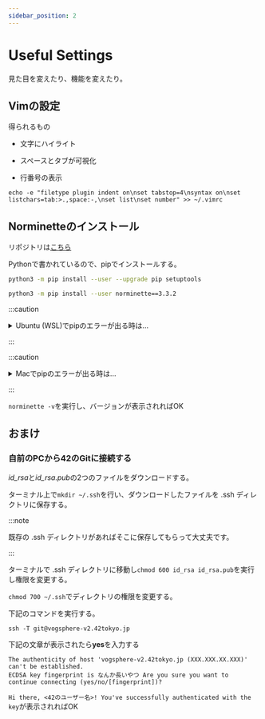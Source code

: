 ```yaml
---
sidebar_position: 2
---
```


# Useful Settings

見た目を変えたり、機能を変えたり。

## Vimの設定

得られるもの

- 文字にハイライト

- スペースとタブが可視化

- 行番号の表示

```shell title=".vimrc"
echo -e "filetype plugin indent on\nset tabstop=4\nsyntax on\nset listchars=tab:>.,space:-,\nset list\nset number" >> ~/.vimrc
```

## Norminetteのインストール

リポジトリは[こちら](https://github.com/42School/norminette)

Pythonで書かれているので、pipでインストールする。

```bash
python3 -m pip install --user --upgrade pip setuptools

python3 -m pip install --user norminette==3.3.2
```

:::caution

<details>
	<summary>Ubuntu (WSL)でpipのエラーが出る時は...</summary>
	<div>
		<code>sudo apt install python3-pip</code> でpip自体をインストールする。
	</div>
</details>

:::

:::caution

<details>
	<summary>Macでpipのエラーが出る時は...</summary>
	<div>
		<code>python -m ensurepip --upgrade</code>でpipを導入する。
	</div>
</details>

:::

`norminette -v`を実行し、バージョンが表示されればOK

## おまけ

### 自前のPCから42のGitに接続する

*id_rsa*と*id_rsa.pub*の2つのファイルをダウンロードする。

ターミナル上で`mkdir ~/.ssh`を行い、ダウンロードしたファイルを .ssh ディレクトリに保存する。

:::note

既存の .ssh ディレクトリがあればそこに保存してもらって大丈夫です。

:::

ターミナルで .ssh ディレクトリに移動し`chmod 600 id_rsa id_rsa.pub`を実行し権限を変更する。

`chmod 700 ~/.ssh`でディレクトリの権限を変更する。

下記のコマンドを実行する。

```shell
ssh -T git@vogsphere-v2.42tokyo.jp
```

下記の文章が表示されたら**yes**を入力する

```shell
The authenticity of host 'vogsphere-v2.42tokyo.jp (XXX.XXX.XX.XXX)' can't be established.
ECDSA key fingerprint is なんか長いやつ Are you sure you want to continue connecting (yes/no/[fingerprint])?
```

`Hi there, <42のユーザー名>! You've successfully authenticated with the key`が表示されればOK
